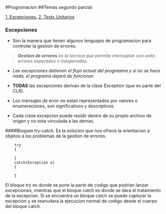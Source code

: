 #Programacion 
##Temas segundo parcial.

 [1. Excepciones.](#clase10)
 [2. Tests Unitarios](#clase11)
   
<a href="#clase10"></a>
### Excepciones
- Son la manera que tienen algunos lenguajes de programacion para controlar la gestion de errores.

> ***Gestion de errores** es la tecnica que permite interceptar con exito errores esperados o inesperados.*

- *Las excepciones detienen el flujo actual del prograama y si no se hace nada, el programa dejará de funcionar.*

- **TODAS** las excepciones derivan de la clase Exception (que es parte del CLR).

- Los mensajes de error no estan representados por valores o enumeraciones, son significativos y descriptivos.
- Cada clase excepcion puede residir dentro de su propio archivo de origen y no esta vinculada a las demas.
  
####Bloques try-catch.
Es la solucion que nos ofrece la orientacion a objetos a los problemas de la gestion de errores.

~~~
    try
    {

    }
    catch(Exception e)
    {
        
    }
~~~

El bloque try es donde se pone la parte de codigo que podrian lanzar excepciones, mientras que el bloque catch es donde se dara el tratamiento de la excepcion.
Si se encuentra un bloque catch se puede capturar la excepcion y se reanudara la ejecucion normal de codigo desde el cuerpo del bloque catch.
